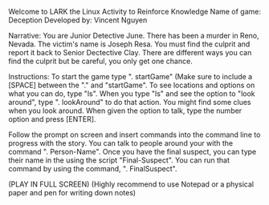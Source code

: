 




Welcome to LARK 
the Linux Activity to Reinforce Knowledge
Name of game: Deception 
Developed by: Vincent Nguyen 
 
Narrative: You are Junior Detective June. There has been a murder in Reno, Nevada. The victim's name is Joseph Resa. 
You must find the culprit and report it back to Senior Dectective Clay. There are different ways you can find the
culprit but be careful, you only get one chance. 
 
Instructions: To start the game type ". startGame" (Make sure to include a [SPACE] between the "." and "startGame".
To see locations and options on what you can do, type "ls". When you type "ls" and see the option to "look around",
type ". lookAround" to do that action. You might find some clues when you look around. When given the option to talk,
type the number option and press [ENTER]. 

Follow the prompt on screen and insert commands into the command line to progress with the story. You can talk to 
people around your with the command ". Person-Name". Once you have the final suspect, you can type their name in the 
using the script "Final-Suspect". You can run that command by using the command, ". FinalSuspect".
													


(PLAY IN FULL SCREEN)
(Highly recommend to use Notepad or a physical paper and pen for writing down notes) 
 
 




